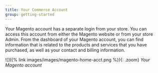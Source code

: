 ```yaml
---
title: Your Commerce Account
group: getting-started
---
```


Your Magento account has a separate login from your store. You can access this account from either the Magento website or from your store Admin. From the dashboard of your Magento account, you can find information that is related to the products and services that you have purchased, as well as your contact and billing information.

![]({% link images/images/magento-home-acct.png %}){: .zoom}
_Your Magento account_
